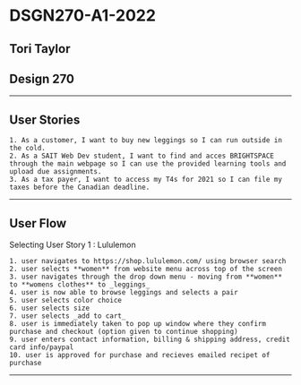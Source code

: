 # DSGN270-A1-2022
## Tori Taylor
## Design 270
______

## User Stories
    1. As a customer, I want to buy new leggings so I can run outside in the cold.
    2. As a SAIT Web Dev student, I want to find and acces BRIGHTSPACE through the main webpage so I can use the provided learning tools and upload due assignments.
    3. As a tax payer, I want to access my T4s for 2021 so I can file my taxes before the Canadian deadline.
______

## User Flow
Selecting User Story 1 : Lululemon

    1. user navigates to https://shop.lululemon.com/ using browser search
    2. user selects **women** from website menu across top of the screen
    3. user navigates through the drop down menu - moving from **women** to **womens clothes** to _leggings_
    4. user is now able to browse leggings and selects a pair
    5. user selects color choice
    6. user selects size
    7. user selects _add to cart_
    8. user is immediately taken to pop up window where they confirm purchase and checkout (option given to continue shopping)
    9. user enters contact information, billing & shipping address, credit card info/paypal
    10. user is approved for purchase and recieves emailed recipet of purchase

_______




